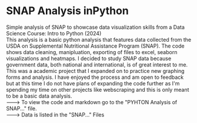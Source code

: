 # SNAP Analysis inPython
Simple analysis of SNAP to showcase data visualization skills from a Data Science Course: Intro to Python (2024) <br>
This analysis is a basic python analysis that features data collected from the USDA on Supplemental Nutritional Assistance Program (SNAP). The code shows data cleaning, manipluation, exporting of files to excel, seaborn visualizations and heatmaps. I decided to study SNAP data because government data, both national and international, is of great interest to me. This was a academic project that I expanded on to practice new graphing forms and analysis. I have enjoyed the process and am open to feedback but at this time I do not have plans of expanding the code further as I'm spending my time on other projects like webscraping and this is only meant to be a basic data analysis.
<br>
🡒 To view the code and markdown go to the "PYHTON Analysis of SNAP..." file. 
<br>
🡒 Data is listed in the "SNAP..." Files
